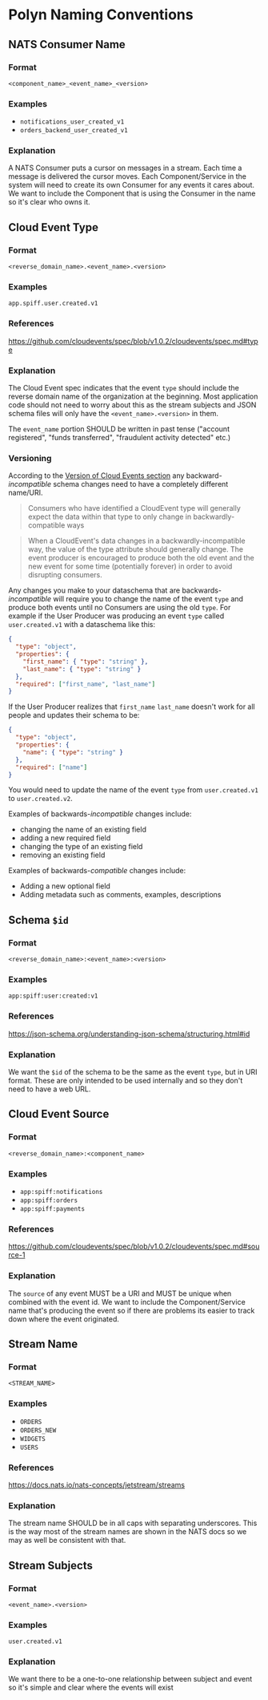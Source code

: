 # Polyn Naming Conventions

## NATS Consumer Name

### Format
`<component_name>_<event_name>_<version>`

### Examples

* `notifications_user_created_v1`
* `orders_backend_user_created_v1`

### Explanation

A NATS Consumer puts a cursor on messages in a stream. Each time a message is delivered the cursor moves. Each Component/Service in the system will need to create its own Consumer for any events it cares about. We want to include the Component that is using the Consumer in the name so it's clear who owns it.

## Cloud Event Type

### Format
`<reverse_domain_name>.<event_name>.<version>`

### Examples
`app.spiff.user.created.v1`

### References
https://github.com/cloudevents/spec/blob/v1.0.2/cloudevents/spec.md#type

### Explanation

The Cloud Event spec indicates that the event `type` should include the reverse domain name of the organization at the beginning. Most application code should not need to worry about this as the stream subjects and JSON schema files will only have the `<event_name>.<version>` in them.

The `event_name` portion SHOULD be written in past tense ("account registered", "funds transferred", "fraudulent activity detected" etc.)

### Versioning

According to the [Version of Cloud Events section](https://github.com/cloudevents/spec/blob/v1.0.2/cloudevents/primer.md#versioning-of-cloudevents) any backward-_incompatible_ schema changes need to have a completely different name/URI.

> Consumers who have identified a CloudEvent type will generally expect the data within that type to only change in backwardly-compatible ways

> When a CloudEvent's data changes in a backwardly-incompatible way, the value of the type attribute should generally change. The event producer is encouraged to produce both the old event and the new event for some time (potentially forever) in order to avoid disrupting consumers.

Any changes you make to your dataschema that are backwards-_incompatible_ will require you to change the name of the event `type` and produce both events until no Consumers are using the old `type`. For example if the User Producer was producing an event `type` called `user.created.v1` with a dataschema like this:

```json
{
  "type": "object",
  "properties": {
    "first_name": { "type": "string" },
    "last_name": { "type": "string" }
  },
  "required": ["first_name", "last_name"]
}
```

If the User Producer realizes that `first_name` `last_name` doesn't work for all people and updates their schema to be:

```json
{
  "type": "object",
  "properties": {
    "name": { "type": "string" }
  },
  "required": ["name"]
}
```

You would need to update the name of the event `type` from `user.created.v1` to `user.created.v2`.

Examples of backwards-_incompatible_ changes include:

- changing the name of an existing field
- adding a new required field
- changing the type of an existing field
- removing an existing field

Examples of backwards-_compatible_ changes include:

- Adding a new optional field
- Adding metadata such as comments, examples, descriptions

## Schema `$id`

### Format
`<reverse_domain_name>:<event_name>:<version>`

### Examples
`app:spiff:user:created:v1`

### References
https://json-schema.org/understanding-json-schema/structuring.html#id

### Explanation
We want the `$id` of the schema to be the same as the event `type`, but in URI format. These are only intended to be used internally and so they don't need to have a web URL.

## Cloud Event Source

### Format
`<reverse_domain_name>:<component_name>`

### Examples

* `app:spiff:notifications`
* `app:spiff:orders`
* `app:spiff:payments`

### References
https://github.com/cloudevents/spec/blob/v1.0.2/cloudevents/spec.md#source-1

### Explanation

The `source` of any event MUST be a URI and MUST be unique when combined with the event id. We want to include the Component/Service name that's producing the event so if there are problems its easier to track down where the event originated.

## Stream Name

### Format

`<STREAM_NAME>`

### Examples

* `ORDERS`
* `ORDERS_NEW`
* `WIDGETS`
* `USERS`

### References

https://docs.nats.io/nats-concepts/jetstream/streams

### Explanation

The stream name SHOULD be in all caps with separating underscores. This is the way most of the stream names are shown in the NATS docs so we may as well be consistent with that.

## Stream Subjects

### Format
`<event_name>.<version>`

### Examples
`user.created.v1`

### Explanation
We want there to be a one-to-one relationship between subject and event so it's simple and clear where the events will exist



